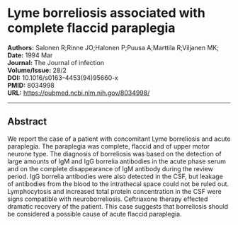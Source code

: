 # Lyme borreliosis associated with complete flaccid paraplegia

**Authors:** Salonen R;Rinne JO;Halonen P;Puusa A;Marttila R;Viljanen MK;  
**Date:** 1994 Mar  
**Journal:** The Journal of infection  
**Volume/Issue:** 28/2  
**DOI:** 10.1016/s0163-4453(94)95660-x  
**PMID:** 8034998  
**URL:** https://pubmed.ncbi.nlm.nih.gov/8034998/

---

## Abstract

We report the case of a patient with concomitant Lyme borreliosis and acute paraplegia. The paraplegia was complete, flaccid and of upper motor neurone type. The diagnosis of borreliosis was based on the detection of large amounts of IgM and IgG borrelia antibodies in the acute phase serum and on the complete disappearance of IgM antibody during the review period. IgG borrelia antibodies were also detected in the CSF, but leakage of antibodies from the blood to the intrathecal space could not be ruled out. Lymphocytosis and increased total protein concentration in the CSF were signs compatible with neuroborreliosis. Ceftriaxone therapy effected dramatic recovery of the patient. This case suggests that borreliosis should be considered a possible cause of acute flaccid paraplegia.
